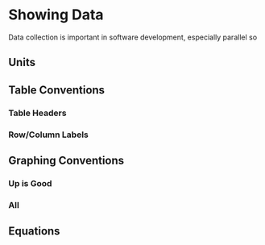 # Showing Data


Data collection is important in software development, especially parallel so


## Units



## Table Conventions

### Table Headers

### Row/Column Labels




## Graphing Conventions 

### Up is Good

### All 


## Equations


